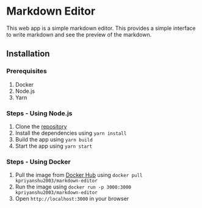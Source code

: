 # Markdown Editor

This web app is a simple markdown editor. This provides a simple interface to write markdown and see the preview of the markdown.

## Installation

### Prerequisites

1. Docker
2. Node.js
3. Yarn

### Steps - Using Node.js

1. Clone the [repository](https://github.com/kpriyanshu2003/markdown-editor)
2. Install the dependencies using `yarn install`
3. Build the app using `yarn build`
4. Start the app using `yarn start`

### Steps - Using Docker

1. Pull the image from [Docker Hub](https://hub.docker.com/r/kpriyanshu2003/markdown-editor) using `docker pull kpriyanshu2003/markdown-editor`
2. Run the image using `docker run -p 3000:3000 kpriyanshu2003/markdown-editor`
3. Open `http://localhost:3000` in your browser
